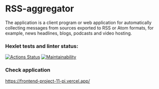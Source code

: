 # RSS-aggregator
The application is a client program or web application for automatically collecting messages from sources exported to RSS or Atom formats, for example, news headlines, blogs, podcasts and video hosting.

### Hexlet tests and linter status:
[![Actions Status](https://github.com/thealeksander/frontend-project-11/workflows/hexlet-check/badge.svg)](https://github.com/thealeksander/frontend-project-11/actions)
[![Maintainability](https://api.codeclimate.com/v1/badges/7b88c7f2b9e5ef757d13/maintainability)](https://codeclimate.com/github/thealeksander/frontend-project-11/maintainability)

### Check application 
https://frontend-project-11-pi.vercel.app/